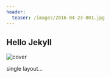 ```yaml
---
header:
  teaser: /images/2016-04-23-001.jpg
---
```

## Hello Jekyll

![cover](https://sheng0328.github.io/images/2016-04-23-001.jpg)

single layout...
